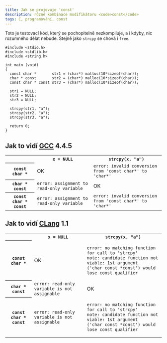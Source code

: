 ```yaml
---
title: Jak se projevuje 'const'
description: různé kombinace modifikátoru <code>const</code>
tags: C, programování, const
---
```


Toto je testovací kód, který se pochopitelně nezkompiluje, a i kdyby, nic
rozumného dělat nebude. Stejně jako `strcpy` se chová i `free`.

~~~~~~~~~~~~~~~~~~~~~~~~~~~~~~~~~~~~~~~~~~~~~~~~~~~~~~~~ {.c}
#include <stdio.h>
#include <stdlib.h>
#include <string.h>

int main (void)
{
  const char *       str1 = (char*) malloc(10*sizeof(char));
  char * const       str2 = (char*) malloc(10*sizeof(char));
  const char * const str3 = (char*) malloc(10*sizeof(char));

  str1 = NULL;
  str2 = NULL;
  str3 = NULL;

  strcpy(str1, "a");
  strcpy(str2, "a");
  strcpy(str3, "a");

  return 0;
}
~~~~~~~~~~~~~~~~~~~~~~~~~~~~~~~~~~~~~~~~~~~~~~~~~~~~~~~~~~~~~~~~~~~~~~~

## Jak to vidí [GCC](http://gcc.gnu.org/) 4.4.5

<table>
<tr>
<th></th>
<th><code>x = NULL</code></th>
<th><code>strcpy(x, "a")</code></th>
</tr>
<tr>
<th><code>const char *</code></th>
<td>OK</td>
<td><code>error: invalid conversion from 'const char*' to 'char*'</code></td>
</tr>
<tr>
<th><code>char * const</code></th>
<td><code>error: assignment to read-only variable</code></td>
<td>OK</td>
</tr>
<tr>
<th><code>const char * const</code></th>
<td><code>error: assignment to read-only variable</code></td>
<td><code>error: invalid conversion from 'const char*' to 'char*'</code></td>
</tr>
</table>

## Jak to vidí [CLang](http://clang.llvm.org/) 1.1

<table>
<tr>
<th></th>
<th><code>x = NULL</code></th>
<th><code>strcpy(x, "a")</code></th>
</tr>
<tr>
<th><code>const char *</code></th>
<td>OK</td>
<td><pre><code class="long">error: no matching function for call to 'strcpy'
note: candidate function not viable: 1st argument
('char&nbsp;const&nbsp;*const') would lose const qualifier</code></pre></td>
</tr>
<tr>
<th><code>char * const</code></th>
<td><code>error: read-only variable is not assignable</code></td>
<td>OK</td>
</tr>
<tr>
<th><code>const char * const</code></th>
<td><code>error: read-only variable is not assignable</code></td>
<td><pre><code class="long">error: no matching function for call to 'strcpy'
note: candidate function not viable: 1st argument
('char&nbsp;const&nbsp;*const') would lose const qualifier</code></pre></td>
</tr>
</table>

